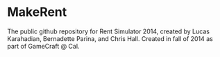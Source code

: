 MakeRent
========

The public github repository for Rent Simulator 2014, created by Lucas Karahadian, Bernadette Parina, and Chris Hall. Created in fall of 2014 as part of GameCraft @ Cal.

